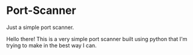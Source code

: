 # Port-Scanner
Just a simple port scanner.

Hello there! This is a very simple port scanner built using python that I'm trying to make in the best way I can.
